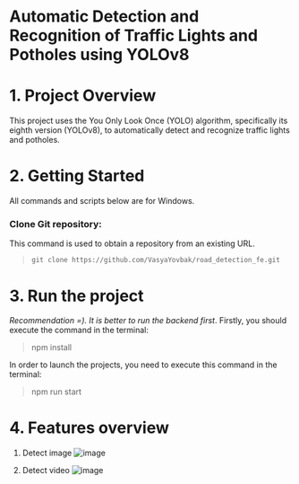 # Automatic Detection and Recognition of Traffic Lights and Potholes using YOLOv8
# 1. Project Overview
This project uses the You Only Look Once (YOLO) algorithm, specifically its eighth version (YOLOv8), to automatically detect and recognize traffic lights and potholes.
# 2. Getting Started
All commands and scripts below are for Windows.
### Clone Git repository:
This command is used to obtain a repository from an existing URL.
>     git clone https://github.com/VasyaYovbak/road_detection_fe.git
# 3. Run the project
*Recommendation =). It is better to run the backend first*. 
Firstly, you should execute the command in the terminal:
>    npm install 

In order to launch the projects, you need to execute this command in the terminal:

>    npm run start
# 4. Features overview
1. Detect image
![image](https://github.com/VasyaYovbak/road_detection_fe/assets/90958528/07d90cbe-f9cb-4760-b3bb-0d8a8b98f76a)

2. Detect video
![image](https://github.com/VasyaYovbak/road_detection_fe/assets/90958528/05844abc-921e-4baa-a7eb-34e5ccfa3e4a)
